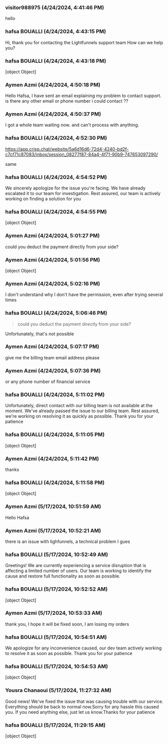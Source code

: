 ### visitor988975 (4/24/2024, 4:41:46 PM)

hello

### hafsa BOUALLI (4/24/2024, 4:43:15 PM)

Hi, thank you for contacting the Lightfunnels support team
How can we help you?

### hafsa BOUALLI (4/24/2024, 4:43:18 PM)

[object Object]

### Aymen Azmi (4/24/2024, 4:50:18 PM)

Hello Hafsa, I have sent an email explaining my problem to contact support. is there any other email or phone number i could contact ??

### Aymen Azmi (4/24/2024, 4:50:37 PM)

I got a whole team waiting now. and can't process with anything.

### hafsa BOUALLI (4/24/2024, 4:52:30 PM)

https://app.crisp.chat/website/5a6d16d6-72d4-4240-bd2f-c7cf71c87083/inbox/session_08277f87-84a4-4f71-90b9-747653097290/ 

same

### hafsa BOUALLI (4/24/2024, 4:54:52 PM)

We sincerely apologize for the issue you're facing. We have already escalated it to our team for investigation. Rest assured, our team is actively working on finding a solution for you

### hafsa BOUALLI (4/24/2024, 4:54:55 PM)

[object Object]

### Aymen Azmi (4/24/2024, 5:01:27 PM)

could you deduct the payment directly from your side?

### Aymen Azmi (4/24/2024, 5:01:56 PM)

[object Object]

### Aymen Azmi (4/24/2024, 5:02:16 PM)

I don't understand why I don't have the permission, even after trying several times

### hafsa BOUALLI (4/24/2024, 5:06:46 PM)

> could you deduct the payment directly from your side?

Unfortunately, that's not possible

### Aymen Azmi (4/24/2024, 5:07:17 PM)

give me the billing team email address please

### Aymen Azmi (4/24/2024, 5:07:36 PM)

or any phone number of financial service

### hafsa BOUALLI (4/24/2024, 5:11:02 PM)

Unfortunately, direct contact with our billing team is not available at the moment. We've already passed the issue to our billing team. Rest assured, we're working on resolving it as quickly as possible.
 Thank you for your patience

### hafsa BOUALLI (4/24/2024, 5:11:05 PM)

[object Object]

### Aymen Azmi (4/24/2024, 5:11:42 PM)

thanks

### hafsa BOUALLI (4/24/2024, 5:11:58 PM)

[object Object]

### Aymen Azmi (5/17/2024, 10:51:59 AM)

Hello Hafsa

### Aymen Azmi (5/17/2024, 10:52:21 AM)

there is an issue with lighfunnels, a technical problem I gues

### hafsa BOUALLI (5/17/2024, 10:52:49 AM)

Greetings!
We are currently experiencing a service disruption that is affecting a limited number of users. Our team is working to identify the cause and restore full functionality as soon as possible.

### hafsa BOUALLI (5/17/2024, 10:52:52 AM)

[object Object]

### Aymen Azmi (5/17/2024, 10:53:33 AM)

thank you, I hope it will be fixed soon, I am losing my orders

### hafsa BOUALLI (5/17/2024, 10:54:51 AM)

We apologize for any inconvenience caused, our dev team actively working to resolve it as soon as possible. Thank you for your patience

### hafsa BOUALLI (5/17/2024, 10:54:53 AM)

[object Object]

### Yousra Chanaoui (5/17/2024, 11:27:32 AM)

Good news! We've fixed the issue that was causing trouble with our service. Everything should be back to normal now.Sorry for any hassle this caused you. If you need anything else, just let us know.Thanks for your patience

### hafsa BOUALLI (5/17/2024, 11:29:15 AM)

[object Object]
